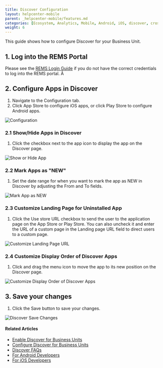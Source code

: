 ```yaml
---
title: Discover Configuration
layout: helpcenter-mobile
parent: _helpcenter-mobile/features.md
categories: [Ecosystem, Analytics, Mobile, Android, iOS, discover, cross promotion]
weight: 6
---
```


This guide shows how to configure Discover for your Business Unit.

## 1. Log into the REMS Portal

Please see the [REMS Login Guide](../../01_overview/05_getting_started_with_rems_portal) if you do not have the correct credentials to log into the REMS portal. Â 

## 2. Configure Apps in Discover

1.  Navigate to the Configuration tab.
2.  Click App Store to configure iOS apps, or click Play Store to configure Android apps.

![Configuration](../images/img_discover_configuration_300_171.png)

### 2.1 Show/Hide Apps in Discover

1.  Click the checkbox next to the app icon to display the app on the Discover page.

![Show or Hide App](../images/img_discover_configuration_show_or_hide_app_300_160.png)

### 2.2 Mark Apps as "NEW"

1.  Set the date range for when you want to mark the app as NEW in Discover by adjusting the From and To fields.

![Mark App as NEW](../images/img_discover_configuration_mark_app_as_new_300_160.png)

### 2.3 Customize Landing Page for Uninstalled App

1.  Click the Use store URL checkbox to send the user to the application page on the App Store or Play Store. You can also uncheck it and enter the URL of a custom page in the Landing page URL field to direct users to a custom page.

![Customize Landing Page URL](../images/img_discover_configuration_customize_landing_page_300_160.png)

### 2.4 Customize Display Order of Discover Apps

1.  Click and drag the menu icon to move the app to its new position on the Discover page.

![Customize Display Order of Discover Apps](../images/img_discover_configuration_customize_display_order_of_discover_apps_300_160.png)


## 3. Save your changes

1.  Click the Save button to save your changes.

![Discover Save Changes](../images/img_discover_configuration_save_changes_300_183.png)

#### Related Articles
* [Enable Discover for Business Units](../../02_features/08_enable_discover_bu)
* [Configure Discover for Business Units](../../02_features/07_configure_discover_bu)
* [Discover FAQs](../../04_faq/04_rem_faq_rems_discover)
* [For Android Developers](http://www.raksdtd.com/android-sdk/discover-LATEST/) 
* [For iOS Developers](http://www.raksdtd.com/ios-sdk/discover-LATEST/)